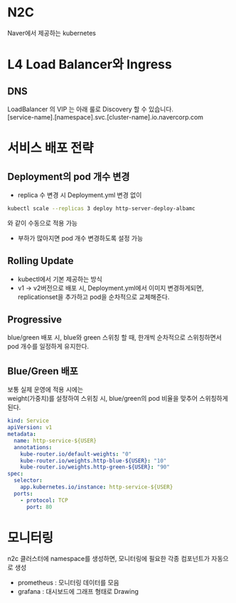 # N2C

Naver에서 제공하는 kubernetes

# L4 Load Balancer와 Ingress

## DNS

LoadBalancer 의 VIP 는 아래 룰로 Discovery 할 수 있습니다.  
[service-name].[namespace].svc.[cluster-name].io.navercorp.com

# 서비스 배포 전략

## Deployment의 pod 개수 변경

- replica 수 변경 시 Deployment.yml 변경 없이

```bash
kubectl scale --replicas 3 deploy http-server-deploy-albamc
```

와 같이 수동으로 적용 가능

- 부하가 많아지면 pod 개수 변경하도록 설정 가능

## Rolling Update

- kubectl에서 기본 제공하는 방식
- v1 -> v2버전으로 배포 시, Deployment.yml에서 이미지 변경하게되면,  
  replicationset을 추가하고 pod을 순차적으로 교체해준다.

## Progressive

blue/green 배포 시, blue와 green 스위칭 할 때, 한개씩 순차적으로 스위칭하면서 pod 개수를 일정하게 유지한다.

## Blue/Green 배포

보통 실제 운영에 적용 시에는  
weight(가중치)를 설정하여 스위칭 시, blue/green의 pod 비율을 맞추어 스위칭하게된다.

```yml
kind: Service
apiVersion: v1
metadata:
  name: http-service-${USER}
  annotations:
    kube-router.io/default-weights: "0"
    kube-router.io/weights.http-blue-${USER}: "10"
    kube-router.io/weights.http-green-${USER}: "90"
spec:
  selector:
    app.kubernetes.io/instance: http-service-${USER}
  ports:
    - protocol: TCP
      port: 80
```

# 모니터링

n2c 클러스터에 namespace를 생성하면, 모니터링에 필요한 각종 컴포넌트가 자동으로 생성

- prometheus : 모니터링 데이터를 모음
- grafana : 대시보드에 그래프 형태로 Drawing
